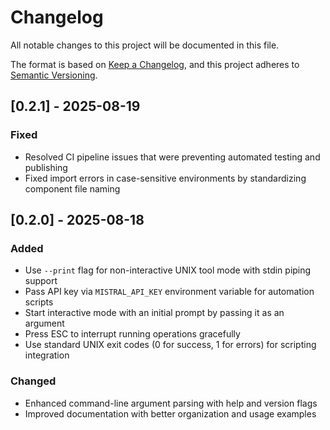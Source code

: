 # Changelog

All notable changes to this project will be documented in this file.

The format is based on [Keep a Changelog](https://keepachangelog.com/en/1.0.0/),
and this project adheres to [Semantic Versioning](https://semver.org/spec/v2.0.0.html).

## [0.2.1] - 2025-08-19

### Fixed

- Resolved CI pipeline issues that were preventing automated testing and publishing
- Fixed import errors in case-sensitive environments by standardizing component file naming

## [0.2.0] - 2025-08-18

### Added

- Use `--print` flag for non-interactive UNIX tool mode with stdin piping support
- Pass API key via `MISTRAL_API_KEY` environment variable for automation scripts
- Start interactive mode with an initial prompt by passing it as an argument
- Press ESC to interrupt running operations gracefully
- Use standard UNIX exit codes (0 for success, 1 for errors) for scripting integration

### Changed

- Enhanced command-line argument parsing with help and version flags
- Improved documentation with better organization and usage examples
